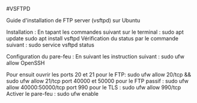 #VSFTPD

Guide d'installation  de FTP server (vsftpd) sur Ubuntu

Installation : En tapant les commandes suivant sur le terminal :
		sudo apt update
		sudo apt install vsftpd
Vérification du status  par le commande suivant : 
		sudo service vsftpd status 

Configuration du pare-feu : En suivant les instruction suivant : 
		sudo ufw allow OpenSSH

Pour ensuit ouvrir les  ports 20 et 21 pour le FTP: sudo ufw allow 20/tcp  &&  sudo ufw allow 21/tcp
			port 40000 et 50000 pour le FTP passif : sudo ufw allow 40000:50000/tcp
			port 990 pour le TLS : sudo ufw allow 990/tcp
Activer le pare-feu : sudo ufw enable
